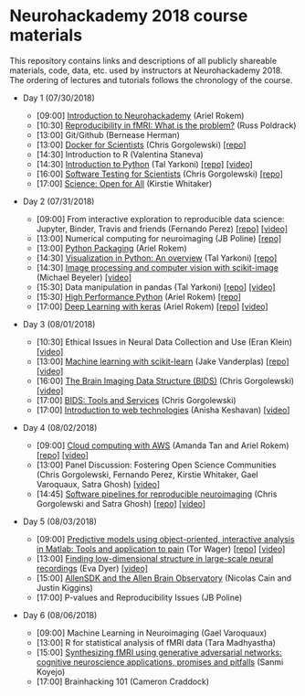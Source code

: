 # Neurohackademy 2018 course materials

This repository contains links and descriptions of all publicly shareable materials, code, data, etc. used by instructors at Neurohackademy 2018. The ordering of lectures and tutorials follows the chronology of the course.

* Day 1 (07/30/2018)
	* [09:00] [Introduction to Neurohackademy](https://neurohackademy.github.io/introduction-to-nh/) (Ariel Rokem)
	* [10:30] [Reproducibility in fMRI: What is the problem?](http://neurohackademy.org/wp-content/uploads/2018/02/Reproducibility_NHW2018.pdf) (Russ Poldrack)
	* [13:00] Git/Github (Bernease Herman)
	* [13:00] [Docker for Scientists](https://neurohackweek.github.io/docker-for-scientists/) (Chris Gorgolewski) [[repo]](https://github.com/neurohackweek/docker-for-scientists)
	* [14:30] Introduction to R (Valentina Staneva)
	* [14:30] [Introduction to Python](https://github.com/neurohackademy/introduction-to-python/blob/master/introduction-to-python.ipynb) (Tal Yarkoni) [[repo]](https://github.com/neurohackademy/introduction-to-python) [[video]](https://youtu.be/XkUrvhcSE3w)
	* [16:00] [Software Testing for Scientists](https://neurohackweek.github.io/software-testing-for-scientists/) (Chris Gorgolewski) [[repo]](https://github.com/neurohackweek/software-testing-for-scientists/)
	* [17:00] [Science: Open for All](https://docs.google.com/presentation/d/1aZsggPkRrdLw_QSmvKA2z3OdIdx0TZg7GxeZtK_3ycQ/edit#slide=id.g1088c5b110_0_183) (Kirstie Whitaker)

* Day 2 (07/31/2018)
	* [09:00] From interactive exploration to reproducible data science: Jupyter, Binder, Travis and friends (Fernando Perez) [[repo]](https://github.com/jupyterlab/jupyterlab-demo) [[video]](https://youtu.be/zC-3sdPtb0w)
	* [13:00] Numerical computing for neuroimaging (JB Poline) [[repo]](https://github.com/jbpoline/nhw-2018-tuesday-intro-numpy-nibabel)
	* [13:00] [Python Packaging](https://nsls-ii.github.io/scientific-python-cookiecutter/) (Ariel Rokem)
	* [14:30] [Visualization in Python: An overview](https://github.com/neurohackademy/visualization-in-python/blob/master/visualization-in-python.ipynb) (Tal Yarkoni) [[repo]](https://github.com/neurohackademy/visualization-in-python)
	* [14:30] [Image processing and computer vision with scikit-image](https://mbeyeler.github.io/2018-neurohack-skimage) (Michael Beyeler) [[video]](https://www.youtube.com/watch?v=rJUC3PmE6yQ)
	* [15:30] Data manipulation in pandas (Tal Yarkoni) [[repo]](https://github.com/jakevdp/PythonDataScienceHandbook) [[video]](https://www.youtube.com/watch?v=1VY8ww9ZuzY)
	* [15:30] [High Performance Python](https://neurohackademy.github.io/high-performance-python/) (Ariel Rokem) [[repo]](https://github.com/neurohackademy/high-performance-python)
	* [17:00] [Deep Learning with keras](https://neurohackademy.github.io/convolutional-neural-networks/) (Ariel Rokem) [[repo]](https://github.com/neurohackademy/convolutional-neural-networks/) [[video]](https://www.youtube.com/watch?v=avuqm1BipVA)

* Day 3 (08/01/2018)
	* [10:30] Ethical Issues in Neural Data Collection and Use (Eran Klein) [[video]](https://www.youtube.com/watch?v=ZdaLDKCnVcc)
	* [13:00] [Machine learning with scikit-learn](https://github.com/jakevdp/sklearn_tutorial/blob/master/notebooks/Index.ipynb) (Jake Vanderplas) [[repo]](https://github.com/jakevdp/sklearn_tutorial) [[video]](https://www.youtube.com/watch?v=yleEj8WayuY)
	* [16:00] [The Brain Imaging Data Structure (BIDS)](./slides/Gorgolewski_BIDS.pdf) (Chris Gorgolewski) [[video]](https://www.youtube.com/watch?v=_6A31vYV8-E)
	* [17:00] [BIDS: Tools and Services](./slides/Gorgolewski_BIDS_tools.pdf) (Chris Gorgolewski)
	* [17:00] [Introduction to web technologies](http://anisha.pizza/nha2018_web/) (Anisha Keshavan) [[video]](https://www.youtube.com/watch?v=zPuld-D8Yfk)

* Day 4 (08/02/2018)
	* [09:00] [Cloud computing with AWS](https://neurohackademy.github.io/cloud101_aws/) (Amanda Tan and Ariel Rokem) [[repo]](https://github.com/neurohackademy/cloud101_aws) [[video]](https://www.youtube.com/watch?v=TjfZmiqBDwc)
	* [13:00] Panel Discussion: Fostering Open Science Communities (Chris Gorgolewski, Fernando Perez, Kirstie Whitaker, Gael Varoquaux, Satra Ghosh) [[video]](https://www.youtube.com/watch?v=XHAheuaKi64)
	* [14:45] [Software pipelines for reproducible neuroimaging](./slides/Ghosh_reproducibility.pdf) (Chris Gorgolewski and Satra Ghosh) [[repo]](https://github.com/miykael/nipype_tutorial) [[video]](https://www.youtube.com/watch?v=a5LW_cLVafQ)

* Day 5 (08/03/2018)
	* [09:00] [Predictive models using object-oriented, interactive analysis in Matlab: Tools and application to pain](https://canlab.github.io/walkthroughs/) (Tor Wager) [[repo]](https://github.com/canlab/CanlabCore) [[video]](https://www.youtube.com/watch?v=p5cwODVsqgg)
	* [13:00] [Finding low-dimensional structure in large-scale neural recordings](./slides/Dyer_DimReduction.pdf) (Eva Dyer) [[video]](https://www.youtube.com/watch?v=cQgnnBK08B0)
	* [15:00] [AllenSDK and the Allen Brain Observatory](./slides/AIBS.pdf) (Nicolas Cain and Justin Kiggins)
	* [17:00] P-values and Reproducibility Issues (JB Poline)

* Day 6 (08/06/2018)
	* [09:00] Machine Learning in Neuroimaging (Gael Varoquaux)
	* [13:00] R for statistical analysis of fMRI data (Tara Madhyastha)
	* [15:00] [Synthesizing fMRI using generative adversarial networks: cognitive neuroscience applications, promises and pitfalls](./slides/Koyejo-Neurohackademy2018.pdf) (Sanmi Koyejo)
	* [17:00] Brainhacking 101 (Cameron Craddock)

